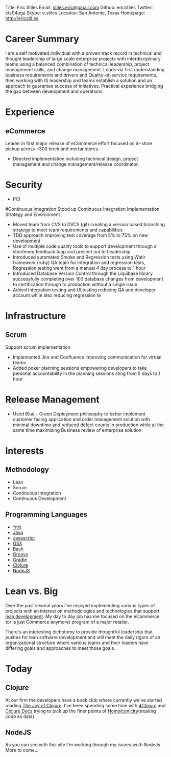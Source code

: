 Title: Eric Stiles
Email: stiles.eric@gmail.com
Github: ericstiles
Twitter: ets04uga
Skype: e.stiles
Location: San Antonio, Texas
Homepage: http://ericstil.es

# Career Summary

I am a self motivated individual with a proven track record in technical and thought leadership of large scale enterprise
projects with interdisciplinary teams using a balanced combination of technical leadership, project management skills,
and change management. Leads via first understanding business requirements and drivers and Quality-of-service
requirements, then working with IS leadership and teams establish a solution and an approach to guarantee success of
initiatives.  Practical experience bridging the gap between development and operations.

# Experience
## eCommerce
Leader in first major release of eCommerce effort focused on in-store pickup across ~300 brick and mortar stores.
 - Directed implementation including technical design, project management and change management/release coordinator.

# Security
 - PCI

#Continuous Integration
Stood up Continuous Integration Implementation Strategy and Environment
 - Moved team from CVS to DVCS (git) creating a version based branching strategy to meet team requirements and capabilities
 - TDD approach improving test coverage from 5% to 75% on new development
 - Use of multiple code quality tools to support development through a shortened feedback loop and present out to Leadership
 - Introduced automated Smoke and Regression tests using Watir framework (ruby) QA team for integration and regression tests,  Regression testing went from a manual 4 day process to 1 hour
 - Introduced Database Version Control through the Liquibase library successfully completing over 100 database changes from development to certification through to production without a single issue
 - Added Integration testing and UI testing reducing QA and developer account while also reducing regression te

# Infrastructure

## Scrum
Support scrum implementation
 - Implemented Jira and Confluence improving communication for virtual teams
 - Added poker planning sessions empowering developers to take personal accountability in the planning sessions
sting from 5 days to 1 hour

# Release Management
 - Used Blue – Green Deployment philosophy to better implement customer facing application and order management solution
 with minimal downtime and reduced defect counts in production while at the same time maximizing Business review of enterprise solution

# Interests
## Methodology

 - Lean
 - Scrum
 - Continuous Integration
 - Continuous Development

## Programming Languages

 - [*nix](http://en.wikipedia.org/wiki/Linux)
 - [Java](http://en.wikipedia.org/wiki/Java_%28programming_language%29)
 - [Javascript](http://en.wikipedia.org/wiki/JavaScript)
 - [OSX](http://en.wikipedia.org/wiki/OS_X)
 - [Bash](http://en.wikipedia.org/wiki/Bash_%28Unix_shell%29)
 - [Groovy](http://en.wikipedia.org/wiki/Groovy_%28programming_language%29)
 - [Gradle](http://en.wikipedia.org/wiki/Gradle)
 - [Clojure](http://en.wikipedia.org/wiki/Clojure)
 - [NodeJS](http://en.wikipedia.org/wiki/Nodejs)

# Lean vs. Big

Over the past several years I've enjoyed implementing various types of projects with an interest on
methodologies and technologies that support [lean development](http://en.wikipedia.org/wiki/Lean_software_development).
My day to day job has me focused on the eCommerce (or is just Commerce anymore) program of a major retailer.

There's an interesting dichotomy to provide thoughtful leadership that pushes for lean software development and still meet
the daily rigors of an organizational structure where various teams and their leaders have differing goals and
approaches to meet those goals.

# Today

## Clojure

At our firm the developers have a book club where currently we've started reading [The Joy of Clojure]().  I've been
spending some time with [4Clojure]() and [Clojure Docs]() trying to pick up the finer points of
[Homoiconicity](http://en.wikipedia.org/wiki/Homoiconicity)(treating code as data).

## NodeJS

As you can see with this site I'm working through my issues wuth NodeJs.  More to come...